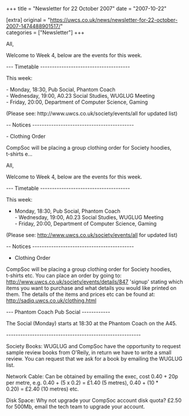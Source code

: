 +++
title = "Newsletter for 22 October 2007"
date = "2007-10-22"

[extra]
original = "https://uwcs.co.uk/news/newsletter-for-22-october-2007-1474488901517/"    
categories = ["Newsletter"]
+++

<p>All,</p>

<p>Welcome to Week 4, below are the events for this week.</p>

<p>--- Timetable --------------------------------------</p>

<p>This week:</p>

<p>- Monday, 18:30, Pub Social, Phantom Coach<br />- Wednesday, 19:00, A0.23 Social Studies, WUGLUG Meeting<br />- Friday, 20:00, Department of Computer Science, Gaming</p>

<p>(Please see: http://www.uwcs.co.uk/society/events/all for updated list)</p>

<p>-- Notices -------------------------------------------</p>

<p>- Clothing Order</p>

<p>CompSoc will be placing a group clothing order for Society hoodies,<br />t-shirts e...</p>

<!-- more -->

All,

Welcome to Week 4, below are the events for this week.

\--- Timetable --------------------------------------

This week:

- Monday, 18:30, Pub Social, Phantom Coach  
\- Wednesday, 19:00, A0.23 Social Studies, WUGLUG Meeting  
\- Friday, 20:00, Department of Computer Science, Gaming

(Please see: http://www.uwcs.co.uk/society/events/all for updated list)

\-- Notices -------------------------------------------

- Clothing Order

CompSoc will be placing a group clothing order for Society hoodies,  
t-shirts etc. You can place an order by going to:  
http://www.uwcs.co.uk/society/events/details/847 'signup' stating which  
items you want to purchase and what details you would like printed on  
them. The details of the items and prices etc can be found at:  
http://sadiq.uwcs.co.uk/clothing.html

\--- Phantom Coach Pub Social ------------

The Social (Monday) starts at 18:30 at the Phantom Coach on the A45.

\---------------------------------------------------------

Society Books: WUGLUG and CompSoc have the opportunity to request  
sample review books from O'Reily, in return we have to write a small  
review. You can request that we ask for a book by emailing the WUGLUG  
list.

Network Cable: Can be obtained by emailing the exec, cost 0.40 + 20p  
per metre, e.g. 0.40 + (5 x 0.2) = £1.40 (5 metres), 0.40 + (10 \*  
0.20) = £2.40 (10 metres) etc.

Disk Space: Why not upgrade your CompSoc account disk quota? £2.50  
for 500Mb, email the tech team to upgrade your account.

